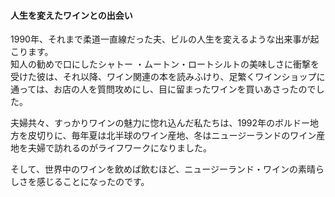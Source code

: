 #### 人生を変えたワインとの出会い
1990年、それまで柔道一直線だった夫、ビルの人生を変えるような出来事が起こります。  
知人の勧めで口にしたシャトー ・ムートン・ロートシルトの美味しさに衝撃を受けた彼は、それ以降、ワイン関連の本を読みふけり、足繁くワインショップに通っては、お店の人を質問攻めにし、目に留まったワインを買いあさったのでした。  

夫婦共々、すっかりワインの魅力に惚れ込んだ私たちは、1992年のボルドー地方を皮切りに、毎年夏は北半球のワイン産地、冬はニュージーランドのワイン産地を夫婦で訪れるのがライフワークになりました。  

そして、世界中のワインを飲めば飲むほど、ニュージーランド・ワインの素晴らしさを感じることになったのです。 